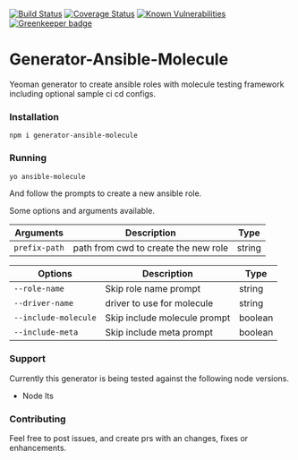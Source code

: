 [![Build Status](https://travis-ci.com/Aaron-K-T-Berry/generator-ansible-molecule.svg?branch=master)](https://travis-ci.com/Aaron-K-T-Berry/generator-ansible-molecule)
[![Coverage Status](https://coveralls.io/repos/github/Aaron-K-T-Berry/generator-ansible-molecule/badge.svg?branch=master&service=github)](https://coveralls.io/github/Aaron-K-T-Berry/generator-ansible-molecule?branch=master)
[![Known Vulnerabilities](https://snyk.io/test/github/Aaron-K-T-Berry/generator-ansible-molecule/badge.svg)](https://snyk.io/test/github/Aaron-K-T-Berry/generator-ansible-molecule)
[![Greenkeeper badge](https://badges.greenkeeper.io/Aaron-K-T-Berry/generator-ansible-molecule.svg)](https://greenkeeper.io/)

# Generator-Ansible-Molecule

Yeoman generator to create ansible roles with molecule testing framework including optional sample ci cd configs.

### Installation

```
npm i generator-ansible-molecule
```

### Running

```
yo ansible-molecule
```

And follow the prompts to create a new ansible role.

Some options and arguments available.

| Arguments     | Description                          | Type   |
| ------------- | ------------------------------------ | ------ |
| `prefix-path` | path from cwd to create the new role | string |

| Options              | Description                  | Type    |
| -------------------- | ---------------------------- | ------- |
| `--role-name`        | Skip role name prompt        | string  |
| `--driver-name`      | driver to use for molecule   | string  |
| `--include-molecule` | Skip include molecule prompt | boolean |
| `--include-meta`     | Skip include meta prompt     | boolean |
   
### Support

Currently this generator is being tested against the following node versions.

- Node lts

### Contributing

Feel free to post issues, and create prs with an changes, fixes or enhancements.

<!-- TODO [CI-CD] Generate an role and test it with ansible for release builds -->